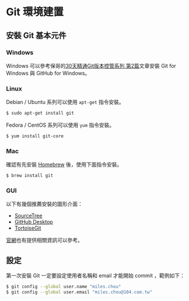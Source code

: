 Git 環境建置
==========

安裝 Git 基本元件
----------

### Windows

Windows 可以參考保哥的[30天精通Git版本控管系列 第2篇](http://ithelp.ithome.com.tw/articles/10132333)文章安裝 Git for Windows 與 GitHub for Windows。

### Linux

Debian / Ubuntu 系列可以使用 `apt-get` 指令安裝。

```bash
$ sudo apt-get install git
```

Fedora / CentOS 系列可以使用 `yum` 指令安裝。

```bash
$ yum install git-core
```

### Mac

確認有先安裝 [Homebrew](https://brew.sh/index_zh-tw.html) 後，使用下面指令安裝。

```bash
$ brew install git
```

### GUI

以下有幾個推薦安裝的圖形介面：

* [SourceTree](https://www.sourcetreeapp.com/)
* [GitHub Desktop](https://desktop.github.com/)
* [TortoiseGit](https://tortoisegit.org/download/)

[官網](https://git-scm.com/downloads/guis/)也有提供相關資訊可以參考。

設定
----------

第一次安裝 Git 一定要設定使用者名稱和 email 才能開始 commit ，範例如下：

```bash
$ git config --global user.name "miles.chou"
$ git config --global user.email "miles.chou@104.com.tw"
```
